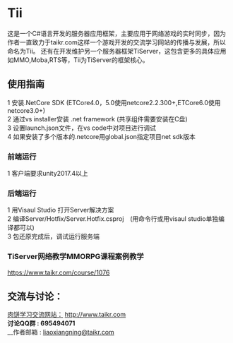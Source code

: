 # Tii
这是一个C#语言开发的服务器应用框架，主要应用于网络游戏的实时同步，因为作者一直致力于taikr.com这样一个游戏开发的交流学习网站的传播与发展，所以命名为Tii。 
还有在开发维护另一个服务器框架TiServer，这包含更多的具体应用如MMO,Moba,RTS等，Tii为TiServer的框架核心。  

## 使用指南
1 安装.NetCore SDK (ETCore4.0，5.0使用netcore2.2.300+,ETCore6.0使用netcore3.0+)   
2 通过vs installer安装 .net framework (共享组件需要安装在C盘)  
3 设置launch.json文件，在vs code中对项目进行调试  
4 如果安装了多个版本的.netcore用global.json指定项目net sdk版本  
### 前端运行  
1 客户端要求unity2017.4以上  
### 后端运行  
1 用Visaul Studio 打开Server解决方案  
2 编译Server/Hotfix/Server.Hotfix.csproj　(用命令行或用visaul studio单独编译都可以)  
3 包还原完成后，调试运行服务端  

### TiServer网络教学MMORPG课程案例教学
https://www.taikr.com/course/1076

## 交流与讨论：  
[肉饼学习交流网站：](http://www.taikr.com) http://www.taikr.com  
__讨论QQ群 : 695494071__  
__作者邮箱 : liaoxiangning@taikr.com

